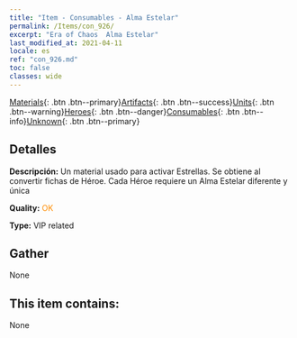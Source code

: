 ```yaml
---
title: "Item - Consumables - Alma Estelar"
permalink: /Items/con_926/
excerpt: "Era of Chaos  Alma Estelar"
last_modified_at: 2021-04-11
locale: es
ref: "con_926.md"
toc: false
classes: wide
---
```

 [Materials](/es/Items/){: .btn .btn--primary}[Artifacts](/es/Items/Artifacts/){: .btn .btn--success}[Units](/es/Items/Units/){: .btn .btn--warning}[Heroes](/es/Items/Heroes/){: .btn .btn--danger}[Consumables](/es/Items/Consumables/){: .btn .btn--info}[Unknown](/es/Items/Unknown/){: .btn .btn--primary}

## Detalles
 **Descripción:** Un material usado para activar Estrellas. Se obtiene al convertir fichas de Héroe. Cada Héroe requiere un Alma Estelar diferente y única

 **Quality:** <span style="color: #FF8C00">OK</span>

 **Type:** VIP related

## Gather

  None

## This item contains:

  None

